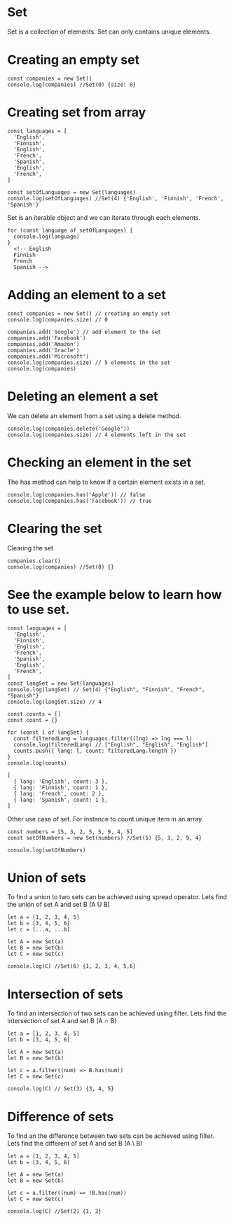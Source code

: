 # Set

Set is a collection of elements. Set can only contains unique elements.

# Creating an empty set

```
const companies = new Set()
console.log(companies) //Set(0) {size: 0}
```

# Creating set from array

```
const languages = [
  'English',
  'Finnish',
  'English',
  'French',
  'Spanish',
  'English',
  'French',
]

const setOfLanguages = new Set(languages)
console.log(setOfLanguages) //Set(4) {'English', 'Finnish', 'French', 'Spanish'}
```

Set is an iterable object and we can iterate through each elements.

```
for (const language of setOfLanguages) {
  console.log(language)
}
  <!-- English
  Finnish
  French
  Spanish -->
```

# Adding an element to a set

```
const companies = new Set() // creating an empty set
console.log(companies.size) // 0

companies.add('Google') // add element to the set
companies.add('Facebook')
companies.add('Amazon')
companies.add('Oracle')
companies.add('Microsoft')
console.log(companies.size) // 5 elements in the set
console.log(companies)
```

# Deleting an element a set

We can delete an element from a set using a delete method.

```
console.log(companies.delete('Google'))
console.log(companies.size) // 4 elements left in the set
```

# Checking an element in the set

The has method can help to know if a certain element exists in a set.

```
console.log(companies.has('Apple')) // false
console.log(companies.has('Facebook')) // true
```

# Clearing the set

Clearing the set

```
companies.clear()
console.log(companies) //Set(0) {}
```

# See the example below to learn how to use set.

```
const languages = [
  'English',
  'Finnish',
  'English',
  'French',
  'Spanish',
  'English',
  'French',
]
const langSet = new Set(languages)
console.log(langSet) // Set(4) {"English", "Finnish", "French", "Spanish"}
console.log(langSet.size) // 4

const counts = []
const count = {}

for (const l of langSet) {
  const filteredLang = languages.filter((lng) => lng === l)
  console.log(filteredLang) // ["English", "English", "English"]
  counts.push({ lang: l, count: filteredLang.length })
}
console.log(counts)
```

```
[
  { lang: 'English', count: 3 },
  { lang: 'Finnish', count: 1 },
  { lang: 'French', count: 2 },
  { lang: 'Spanish', count: 1 },
]
```

Other use case of set. For instance to count unique item in an array.

```
const numbers = [5, 3, 2, 5, 5, 9, 4, 5]
const setOfNumbers = new Set(numbers) //Set(5) {5, 3, 2, 9, 4}

console.log(setOfNumbers)
```

# Union of sets

To find a union to two sets can be achieved using spread operator. Lets find the union of set A and set B (A U B)

```
let a = [1, 2, 3, 4, 5]
let b = [3, 4, 5, 6]
let c = [...a, ...b]

let A = new Set(a)
let B = new Set(b)
let C = new Set(c)

console.log(C) //Set(6) {1, 2, 3, 4, 5,6}
```

# Intersection of sets

To find an intersection of two sets can be achieved using filter. Lets find the intersection of set A and set B (A ∩ B)

```
let a = [1, 2, 3, 4, 5]
let b = [3, 4, 5, 6]

let A = new Set(a)
let B = new Set(b)

let c = a.filter((num) => B.has(num))
let C = new Set(c)

console.log(C) // Set(3) {3, 4, 5}
```

# Difference of sets

To find an the difference between two sets can be achieved using filter. Lets find the different of set A and set B (A \ B)

```
let a = [1, 2, 3, 4, 5]
let b = [3, 4, 5, 6]

let A = new Set(a)
let B = new Set(b)

let c = a.filter((num) => !B.has(num))
let C = new Set(c)

console.log(C) //Set(2) {1, 2}
```
